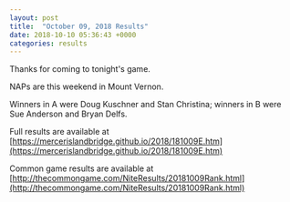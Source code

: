 ```yaml
---
layout: post
title:  "October 09, 2018 Results"
date: 2018-10-10 05:36:43 +0000
categories: results
---
```

Thanks for coming to tonight's game.

NAPs are this weekend in Mount Vernon.

Winners in A were Doug Kuschner and Stan Christina; winners in B were Sue Anderson and Bryan Delfs.

Full results are available at [https://mercerislandbridge.github.io/2018/181009E.htm](https://mercerislandbridge.github.io/2018/181009E.htm)

Common game results are available at [http://thecommongame.com/NiteResults/20181009Rank.html](http://thecommongame.com/NiteResults/20181009Rank.html)
